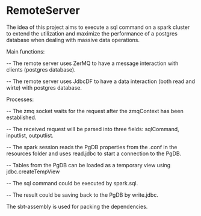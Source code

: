 # RemoteServer

The idea of this project aims to execute a sql command on a spark cluster to extend the utilization and maximize the performance of a postgres database when dealing with massive data operations.

Main functions:

-- The remote server uses ZerMQ to have a message interaction with clients (postgres database).

-- The remote server uses JdbcDF to have a data interaction (both read and wirte) with postgres database.

Processes:

-- The zmq socket waits for the request after the zmqContext has been established.

-- The received request will be parsed into three fields: sqlCommand, inputlist, outputlist.

-- The spark session reads the PgDB properties from the .conf in the resources folder and uses read.jdbc to start a connection to the PgDB.

-- Tables from the PgDB can be loaded as a temporary view using jdbc.createTempView

-- The sql command could be executed by spark.sql.

-- The result could be saving back to the PgDB by write.jdbc.

The sbt-assembly is used for packing the dependencies.
 

